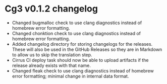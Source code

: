 # Cg3 v0.1.2 changelog

- Changed bugmalloc check to use clang diagnostics instead of homebrew error formatting.
- Changed chonktion check to use clang diagnostics instead of homebrew error formatting.
- Added changelog directory for storing changelogs for the releases. These will also be used in the GitHub Releases so they are in Markdown to allow us to skip the translation step.
- Cirrus CI deploy task should now be able to upload artifacts if the release already exists with that name.
- Changed fleak check to use clang diagnostics instead of homebrew error formatting; minimal change in internal data format.
